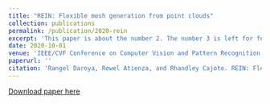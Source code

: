 ```yaml
---
title: "REIN: Flexible mesh generation from point clouds"
collection: publications
permalink: /publication/2020-rein
excerpt: 'This paper is about the number 2. The number 3 is left for future work.'
date: 2020-10-01
venue: 'IEEE/CVF Conference on Computer Vision and Pattern Recognition Workshops'
paperurl: ''
citation: 'Rangel Daroya, Rowel Atienza, and Rhandley Cajote. REIN: Flexible mesh generation from point clouds. In <i>Proceedings of the IEEE/CVF Conference on Computer Vision and Pattern Recognition Workshops</i>, pages 352–353, 2020.'
---
```

<!-- This paper is about the number 2. The number 3 is left for future work. -->

[Download paper here](https://openaccess.thecvf.com/content_CVPRW_2020/html/w22/Daroya_REIN_Flexible_Mesh_Generation_From_Point_Clouds_CVPRW_2020_paper.html)

<!-- Recommended citation: Rangel Daroya, Rowel Atienza, and Rhandley Cajote. REIN: Flexible mesh generation from point clouds. In <i>Proceedings of the IEEE/CVF Conference on Computer Vision and Pattern Recognition Workshops</i>, pages 352–353, 2020. -->